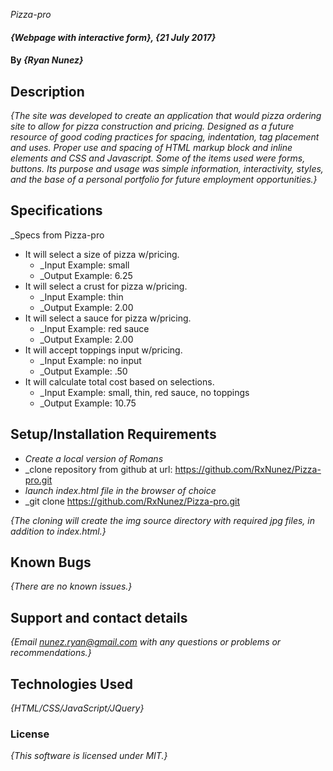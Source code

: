 _Pizza-pro_

#### _{Webpage with interactive form}, {21 July 2017}_

#### By _**{Ryan Nunez}**_

## Description

_{The site was developed to create an application that would pizza ordering site to allow for pizza construction and pricing. Designed as a future resource of good coding practices for spacing, indentation, tag placement and uses. Proper use and spacing of HTML markup block and inline elements and CSS and Javascript. Some of the items used were forms, buttons. Its purpose and usage was simple information, interactivity, styles, and the base of a personal portfolio for future employment opportunities.}_

## Specifications
_Specs from Pizza-pro

* It will select a size of pizza w/pricing.
  * _Input Example: small
  * _Output Example: 6.25
* It will select a crust for pizza w/pricing.
  * _Input Example: thin
  * _Output Example: 2.00
* It will select a sauce for pizza w/pricing.
  * _Input Example: red sauce
  * _Output Example: 2.00
* It will accept toppings input w/pricing.
  * _Input Example: no input
  * _Output Example: .50
* It will calculate total cost based on selections.
  * _Input Example: small, thin, red sauce, no toppings
  * _Output Example: 10.75

## Setup/Installation Requirements

* _Create a local version of Romans_
* _clone repository from github at url: https://github.com/RxNunez/Pizza-pro.git
* _launch index.html file in the browser of choice_
* _git clone https://github.com/RxNunez/Pizza-pro.git


_{The cloning will create the img source directory with required jpg files, in addition to index.html.}_

## Known Bugs

_{There are no known issues.}_

## Support and contact details

_{Email nunez.ryan@gmail.com with any questions or problems or recommendations.}_

## Technologies Used

_{HTML/CSS/JavaScript/JQuery}_

### License

*{This software is licensed under MIT.}*
